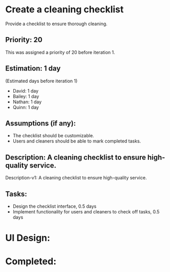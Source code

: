 # Create a cleaning checklist
Provide a checklist to ensure thorough cleaning.

## Priority: 20
This was assigned a priority of 20 before iteration 1.

## Estimation: 1 day
(Estimated days before iteration 1)
* David: 1 day
* Bailey: 1 day
* Nathan: 1 day
* Quinn: 1 day

## Assumptions (if any):
* The checklist should be customizable.
* Users and cleaners should be able to mark completed tasks.

## Description: A cleaning checklist to ensure high-quality service.
Description-v1: A cleaning checklist to ensure high-quality service.

## Tasks:
* Design the checklist interface, 0.5 days
* Implement functionality for users and cleaners to check off tasks, 0.5 days

# UI Design:

# Completed:
